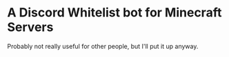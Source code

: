 # A Discord Whitelist bot for Minecraft Servers 

Probably not really useful for other people, but I'll put it up anyway. 
